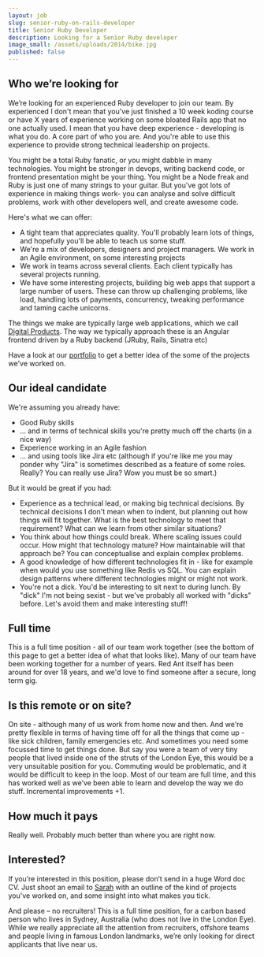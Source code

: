 ```yaml
---
layout: job
slug: senior-ruby-on-rails-developer
title: Senior Ruby Developer
description: Looking for a Senior Ruby developer
image_small: /assets/uploads/2014/bike.jpg
published: false
---
```


## Who we’re looking for

<p class="lead">We’re looking for an experienced Ruby developer to join our team. By experienced I don't mean that you've just finished a 10 week koding course or have X years of experience working on some bloated Rails app that no one actually used. I mean that you have deep experience - developing is what you do. A core part of who you are. And you're able to use this experience to provide strong technical leadership on projects.</p>

You might be a total Ruby fanatic, or you might dabble in many technologies. You might be stronger in devops, writing backend code, or frontend presentation might be your thing. You might be a Node freak and Ruby is just one of many strings to your guitar. But you've got lots of experience in making things work- you can analyse and solve difficult problems, work with other developers well, and create awesome code.

Here's what we can offer:

* A tight team that appreciates quality. You'll probably learn lots of things, and hopefully you'll be able to teach us some stuff.
* We're a mix of developers, designers and project managers. We work in an Agile environment, on some interesting projects
* We work in teams across several clients. Each client typically has several projects running.
* We have some interesting projects, building big web apps that support a large number of users. These can throw up challenging problems, like load, handling lots of payments, concurrency, tweaking performance and taming cache unicorns.

The things we make are typically large web applications, which we call [Digital Products](/blog/digital-products/ "Digital Products"). The way we typically approach these is an Angular frontend driven by a Ruby backend (JRuby, Rails, Sinatra etc)

Have a look at our [portfolio](/portfolio/ "portfolio") to get a better idea of the some of the projects we've worked on.

## Our ideal candidate

We're assuming you already have:

* Good Ruby skills
* ... and in terms of technical skills you're pretty much off the charts (in a nice way)
* Experience working in an Agile fashion
* ... and using tools like Jira etc (although if you're like me you may ponder why "Jira" is sometimes described as a feature of some roles. Really? You can really use Jira? Wow you must be so smart.)

But it would be great if you had:

* Experience as a technical lead, or making big technical decisions. By technical decisions I don't mean when to indent, but planning out how things will fit together. What is the best technology to meet that requirement? What can we learn from other similar situations?
* You think about how things could break. Where scaling issues could occur. How might that technology mature? How maintainable will that approach be? You can conceptualise and explain complex problems.
* A good knowledge of how different technologies fit in - like for example when would you use something like Redis vs SQL. You can explain design patterns where different technologies might or might not work.
* You're not a dick. You'd be interesting to sit next to during lunch. By "dick" I'm not being sexist - but we've probably all worked with "dicks" before. Let's avoid them and make interesting stuff!

## Full time

This is a full time position - all of our team work together (see the bottom of this page to get a better idea of what that looks like). Many of our team have been working together for a number of years. Red Ant itself has been around for over 18 years, and we'd love to find someone after a secure, long term gig.

## Is this remote or on site?

On site - although many of us work from home now and then. And we're pretty flexible in terms of having time off for all the things that come up - like sick children, family emergencies etc. And sometimes you need some focussed time to get things done.
But say you were a team of very tiny people that lived inside one of the struts of the London Eye, this would be a very unsuitable position for you. Commuting would be problematic, and it would be difficult to keep in the loop.
Most of our team are full time, and this has worked well as we’ve been able to learn and develop the way we do stuff. Incremental improvements +1.

## How much it pays

Really well. Probably much better than where you are right now.

## Interested?

If you’re interested in this position, please don’t send in a huge Word doc CV. Just shoot an email to [Sarah](mailto\:jobs@redant.com.au "Sarah") with an outline of the kind of projects you've worked on, and some insight into what makes you tick.

And please – no recruiters! This is a full time position, for a carbon based person who lives in Sydney, Australia (who does not live in the London Eye). While we really appreciate all the attention from recruiters, offshore teams and people living in famous London landmarks, we’re only looking for direct applicants that live near us.
